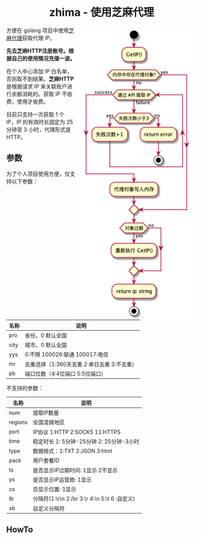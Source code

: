 <h1 align="center">zhima - 使用芝麻代理</h1>

<img align="right" width="320px" src="./docs/diagrams/out/activity/activity.png">

方便在 golang 项目中使用[芝麻代理](http://h.zhimaruanjian.com/)获取代理 IP。

**先去芝麻HTTP注册账号。根据自己的使用情况充值一波。**

在个人中心添加 IP 白名单，否则取不到结果。**芝麻HTTP** 是根据请求 IP 来关联账户进行余额消耗的。获取 IP 不收费，使用才收费。

目前只支持一次获取 1 个 IP，IP 的有效时长固定为 25 分钟至 3 小时，代理形式是 HTTP。

## 参数

为了个人项目使用方便，仅支持以下参数：

| 名称    | 说明                                        |
| ------- | ------------------------------------------- |
| pro     | 省份，0 默认全国                              |
| city    | 城市，0 默认全国                              |
| yys     | 0:不限 100026:联通 100017:电信              |
| mr      | 去重选择（1:360天去重 2:单日去重 3:不去重） |
| pb      | 端口位数（4:4位端口 5:5位端口）             |

不支持的参数：

| 名称    | 说明                                          |
| ------- | --------------------------------------------- |
| num     | 提取IP数量                                    |
| regions | 全国混拨地区                                  |
| port    | IP协议 1:HTTP 2:SOCK5 11:HTTPS                |
| time    | 稳定时长 1: 5分钟-25分钟 2: 25分钟-3小时      |
| type    | 数据格式：1:TXT 2:JSON 3:html                 |
| pack    | 用户套餐ID                                    |
| ts      | 是否显示IP过期时间: 1显示 2不显示             |
| ys      | 是否显示IP运营商: 1显示                       |
| cs      | 否显示位置: 1显示                             |
| lb      | 分隔符(1:\r\n 2:/br 3:\r 4:\n 5:\t 6 :自定义) |
| sb      | 自定义分隔符                                  |

## HowTo

